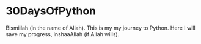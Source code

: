 # 30DaysOfPython
Bismiilah (in the name of Allah). This is my my journey to Python. Here I will save my progress, inshaaAllah (if Allah wills).
